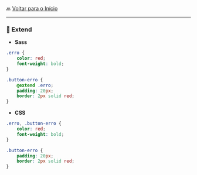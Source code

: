 🔙 [Voltar para o Início](https://github.com/4L1C3-R4BB1T/estudos-sass "Voltar para o Início")

---

### 🔸 Extend

* **Sass**

```scss
.erro {
    color: red;
    font-weight: bold;
}

.button-erro {
    @extend .erro;
    padding: 20px;
    border: 2px solid red;
}
```

* **CSS**

```css
.erro, .button-erro {
    color: red;
    font-weight: bold;
}

.button-erro {
    padding: 20px;
    border: 2px solid red;
}
```
